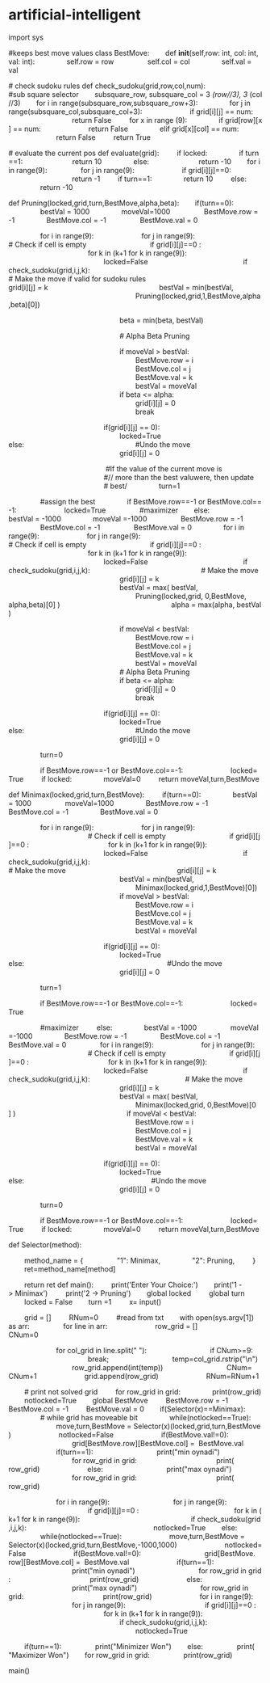 # artificial-intelligent
 
 ​import​ ​sys 
  
 ​#keeps best move values 
 ​class​ ​BestMove​: 
 ​        ​def​ ​__init__​(​self​,​row​: ​int​, ​col​: ​int​,​val​: ​int​): 
 ​                ​self​.​row​ ​=​ ​row 
 ​                ​self​.​col​ ​=​ ​col 
 ​                ​self​.​val​ ​=​ ​val 
  
 ​# check sudoku rules 
 ​def​ ​check_sudoku​(​grid​,​row​,​col​,​num​): 
 ​        ​#sub square selector 
 ​        ​subsquare_row​, ​subsquare_col​ ​=​ ​3​ ​*​(​row​//​3​), ​3​ ​*​(​col​//​3​) 
 ​        ​for​ ​i​ ​in​ ​range​(​subsquare_row​,​subsquare_row​+​3​): 
 ​                ​for​ ​j​ ​in​ ​range​(​subsquare_col​,​subsquare_col​+​3​): 
 ​                        ​if​ ​grid​[​i​][​j​] ​==​ ​num​: 
 ​                                ​return​ ​False 
 ​        ​for​ ​x​ ​in​ ​range​ (​9​): 
 ​                ​if​ ​grid​[​row​][​x​] ​==​ ​num​: 
 ​                        ​return​ ​False 
 ​                ​elif​ ​grid​[​x​][​col​] ​==​ ​num​: 
 ​                        ​return​ ​False 
 ​        ​return​ ​True 
  
 ​# evaluate the current pos 
 ​def​ ​evaluate​(​grid​): 
 ​        ​if​ ​locked​: 
 ​                ​if​ ​turn​==​1​: 
 ​                        ​return​ ​10 
 ​                ​else​: 
 ​                        ​return​ ​-​10 
 ​        ​for​ ​i​ ​in​ ​range​(​9​): 
 ​                ​for​ ​j​ ​in​ ​range​(​9​): 
 ​                        ​if​ ​grid​[​i​][​j​]​==​0​: 
 ​                                ​return​ ​-​1 
 ​        ​if​ ​turn​==​1​: 
 ​                ​return​ ​10 
 ​        ​else​: 
 ​                ​return​ ​-​10 
  
  
 ​def​ ​Pruning​(​locked​,​grid​,​turn​,​BestMove​,​alpha​,​beta​): 
 ​        ​if​(​turn​==​0​): 
 ​                ​bestVal​ ​=​ ​1000 
 ​                ​moveVal​=​1000 
 ​                ​BestMove​.​row​ ​=​ ​-​1 
 ​                ​BestMove​.​col​ ​=​ ​-​1 
 ​                ​BestMove​.​val​ ​=​ ​0 
  
 ​                ​for​ ​i​ ​in​ ​range​(​9​): 
 ​                        ​for​ ​j​ ​in​ ​range​(​9​): 
 ​                                ​# Check if cell is empty 
 ​                                ​if​ ​grid​[​i​][​j​]​==​0​ : 
 ​                                        ​for​ ​k​ ​in​ (​k​+​1​ ​for​ ​k​ ​in​ ​range​(​9​)): 
 ​                                                ​locked​=​False 
 ​                                                ​if​ ​check_sudoku​(​grid​,​i​,​j​,​k​): 
 ​                                                        ​# Make the move if valid for sudoku rules 
 ​                                                        ​grid​[​i​][​j​] ​=​ ​k 
 ​                                                        ​bestVal​ ​=​ ​min​(​bestVal​, 
 ​                                                                ​Pruning​(​locked​,​grid​,​1​,​BestMove​,​alpha​,​beta​)[​0​]) 
  
 ​                                                        ​beta​ ​=​ ​min​(​beta​, ​bestVal​) 
  
 ​                                                        ​# Alpha Beta Pruning 
  
 ​                                                        ​if​ ​moveVal​ ​>​ ​bestVal​: 
 ​                                                                ​BestMove​.​row​ ​=​ ​i 
 ​                                                                ​BestMove​.​col​ ​=​ ​j 
 ​                                                                ​BestMove​.​val​ ​=​ ​k 
 ​                                                                ​bestVal​ ​=​ ​moveVal 
 ​                                                        ​if​ ​beta​ ​<=​ ​alpha​: 
 ​                                                                ​grid​[​i​][​j​] ​=​ ​0 
 ​                                                                ​break 
  
 ​                                                ​if​(​grid​[​i​][​j​] ​==​ ​0​): 
 ​                                                        ​locked​=​True 
 ​                                                ​else​: 
 ​                                                        ​#Undo the move 
 ​                                                        ​grid​[​i​][​j​] ​=​ ​0 
  
 ​                                                 ​#If the value of the current move is 
 ​                                                ​#// more than the best valuwere, then update 
 ​                                                ​# best/ 
 ​                ​turn​=​1 
  
 ​                ​#assign the best 
 ​                ​if​ ​BestMove​.​row​==​-​1​ ​or​ ​BestMove​.​col​==​-​1​: 
 ​                        ​locked​=​True 
 ​                ​#maximizer 
 ​        ​else​: 
 ​                ​bestVal​ ​=​ ​-​1000 
 ​                ​moveVal​ ​=​-​1000 
 ​                ​BestMove​.​row​ ​=​ ​-​1 
 ​                ​BestMove​.​col​ ​=​ ​-​1 
 ​                ​BestMove​.​val​ ​=​ ​0 
 ​                ​for​ ​i​ ​in​ ​range​(​9​): 
 ​                        ​for​ ​j​ ​in​ ​range​(​9​): 
 ​                                        ​# Check if cell is empty 
 ​                                ​if​ ​grid​[​i​][​j​]​==​0​ : 
 ​                                        ​for​ ​k​ ​in​ (​k​+​1​ ​for​ ​k​ ​in​ ​range​(​9​)): 
 ​                                                ​locked​=​False 
 ​                                                ​if​ ​check_sudoku​(​grid​,​i​,​j​,​k​): 
 ​                                                        ​# Make the move 
 ​                                                        ​grid​[​i​][​j​] ​=​ ​k 
 ​                                                        ​bestVal​ ​=​ ​max​( ​bestVal​, 
 ​                                                                ​Pruning​(​locked​,​grid​, ​0​,​BestMove​,​alpha​,​beta​)[​0​] ) 
 ​                                                        ​alpha​ ​=​ ​max​(​alpha​, ​bestVal​) 
  
  
 ​                                                        ​if​ ​moveVal​ ​<​ ​bestVal​: 
 ​                                                                ​BestMove​.​row​ ​=​ ​i 
 ​                                                                ​BestMove​.​col​ ​=​ ​j 
 ​                                                                ​BestMove​.​val​ ​=​ ​k 
 ​                                                                ​bestVal​ ​=​ ​moveVal 
 ​                                                        ​# Alpha Beta Pruning 
 ​                                                        ​if​ ​beta​ ​<=​ ​alpha​: 
 ​                                                                ​grid​[​i​][​j​] ​=​ ​0 
 ​                                                                ​break 
  
 ​                                                ​if​(​grid​[​i​][​j​] ​==​ ​0​): 
 ​                                                        ​locked​=​True 
 ​                                                ​else​: 
 ​                                                        ​#Undo the move 
 ​                                                        ​grid​[​i​][​j​] ​=​ ​0 
  
 ​                ​turn​=​0 
  
 ​                ​if​ ​BestMove​.​row​==​-​1​ ​or​ ​BestMove​.​col​==​-​1​: 
 ​                        ​locked​=​True 
 ​        ​if​ ​locked​: 
 ​                ​moveVal​=​0 
 ​        ​return​ ​moveVal​,​turn​,​BestMove 
  
 ​def​ ​Minimax​(​locked​,​grid​,​turn​,​BestMove​): 
 ​        ​if​(​turn​==​0​): 
 ​                ​bestVal​ ​=​ ​1000 
 ​                ​moveVal​=​1000 
 ​                ​BestMove​.​row​ ​=​ ​-​1 
 ​                ​BestMove​.​col​ ​=​ ​-​1 
 ​                ​BestMove​.​val​ ​=​ ​0 
  
 ​                ​for​ ​i​ ​in​ ​range​(​9​): 
 ​                        ​for​ ​j​ ​in​ ​range​(​9​): 
 ​                                        ​# Check if cell is empty 
 ​                                ​if​ ​grid​[​i​][​j​]​==​0​ : 
 ​                                        ​for​ ​k​ ​in​ (​k​+​1​ ​for​ ​k​ ​in​ ​range​(​9​)): 
 ​                                                ​locked​=​False 
 ​                                                ​if​ ​check_sudoku​(​grid​,​i​,​j​,​k​): 
 ​                                                                        ​# Make the move 
 ​                                                        ​grid​[​i​][​j​] ​=​ ​k 
 ​                                                        ​bestVal​ ​=​ ​min​(​bestVal​, 
 ​                                                                ​Minimax​(​locked​,​grid​,​1​,​BestMove​)[​0​]) 
 ​                                                        ​if​ ​moveVal​ ​>​ ​bestVal​: 
 ​                                                                ​BestMove​.​row​ ​=​ ​i 
 ​                                                                ​BestMove​.​col​ ​=​ ​j 
 ​                                                                ​BestMove​.​val​ ​=​ ​k 
 ​                                                                ​bestVal​ ​=​ ​moveVal 
  
 ​                                                ​if​(​grid​[​i​][​j​] ​==​ ​0​): 
 ​                                                        ​locked​=​True 
 ​                                                ​else​: 
 ​                                                                        ​#Undo the move 
 ​                                                        ​grid​[​i​][​j​] ​=​ ​0 
  
  
 ​                ​turn​=​1 
  
 ​                ​if​ ​BestMove​.​row​==​-​1​ ​or​ ​BestMove​.​col​==​-​1​: 
 ​                        ​locked​=​True 
  
 ​                ​#maximizer 
 ​        ​else​: 
 ​                ​bestVal​ ​=​ ​-​1000 
 ​                ​moveVal​ ​=​-​1000 
 ​                ​BestMove​.​row​ ​=​ ​-​1 
 ​                ​BestMove​.​col​ ​=​ ​-​1 
 ​                ​BestMove​.​val​ ​=​ ​0 
 ​                ​for​ ​i​ ​in​ ​range​(​9​): 
 ​                        ​for​ ​j​ ​in​ ​range​(​9​): 
 ​                                        ​# Check if cell is empty 
 ​                                ​if​ ​grid​[​i​][​j​]​==​0​ : 
 ​                                        ​for​ ​k​ ​in​ (​k​+​1​ ​for​ ​k​ ​in​ ​range​(​9​)): 
 ​                                                ​locked​=​False 
 ​                                                ​if​ ​check_sudoku​(​grid​,​i​,​j​,​k​): 
 ​                                                ​# Make the move 
 ​                                                        ​grid​[​i​][​j​] ​=​ ​k 
 ​                                                        ​bestVal​ ​=​ ​max​( ​bestVal​, 
 ​                                                                ​Minimax​(​locked​,​grid​, ​0​,​BestMove​)[​0​] ) 
 ​                                                        ​if​ ​moveVal​ ​<​ ​bestVal​: 
 ​                                                                ​BestMove​.​row​ ​=​ ​i 
 ​                                                                ​BestMove​.​col​ ​=​ ​j 
 ​                                                                ​BestMove​.​val​ ​=​ ​k 
 ​                                                                ​bestVal​ ​=​ ​moveVal 
  
 ​                                                ​if​(​grid​[​i​][​j​] ​==​ ​0​): 
 ​                                                        ​locked​=​True 
 ​                                                ​else​: 
 ​                                                                ​#Undo the move 
 ​                                                        ​grid​[​i​][​j​] ​=​ ​0 
  
 ​                ​turn​=​0 
  
 ​                ​if​ ​BestMove​.​row​==​-​1​ ​or​ ​BestMove​.​col​==​-​1​: 
 ​                        ​locked​=​True 
 ​        ​if​ ​locked​: 
 ​                ​moveVal​=​0 
 ​        ​return​ ​moveVal​,​turn​,​BestMove 
  
 ​def​ ​Selector​(​method​): 
  
 ​        ​method_name​ ​=​ { 
 ​                ​"1"​: ​Minimax​, 
 ​                ​"2"​: ​Pruning​, 
 ​        } 
 ​        ​ret​=​method_name​[​method​] 
  
 ​        ​return​ ​ret 
 ​def​ ​main​(): 
 ​        ​print​(​'Enter Your Choice:'​) 
 ​        ​print​(​'1 -> Minimax'​) 
 ​        ​print​(​'2 -> Pruning'​) 
 ​        ​global​ ​locked 
 ​        ​global​ ​turn 
 ​        ​locked​ ​=​ ​False 
 ​        ​turn​ ​=​1 
 ​        ​x​=​ ​input​() 
  
 ​        ​grid​ ​=​ [] 
 ​        ​RNum​=​0 
 ​        ​#read from txt 
 ​        ​with​ ​open​(​sys​.​argv​[​1​]) ​as​ ​arr​: 
 ​                ​for​ ​line​ ​in​ ​arr​: 
 ​                        ​row_grid​ ​=​ [] 
 ​                        ​CNum​=​0 
  
 ​                        ​for​ ​col_grid​ ​in​ ​line​.​split​(​" "​): 
 ​                                ​if​ ​CNum​>=​9​: 
 ​                                        ​break​; 
 ​                                ​temp​=​col_grid​.​rstrip​(​"​\n​"​) 
 ​                                ​row_grid​.​append​(​int​(​temp​)) 
 ​                                ​CNum​=​CNum​+​1 
 ​                        ​grid​.​append​(​row_grid​) 
 ​                        ​RNum​=​RNum​+​1 
  
 ​        ​# print not solved grid 
 ​        ​for​ ​row_grid​ ​in​ ​grid​: 
 ​                ​print​(​row_grid​) 
 ​        ​notlocked​=​True 
 ​        ​global​ ​BestMove 
 ​        ​BestMove​.​row​ ​=​ ​-​1 
 ​        ​BestMove​.​col​ ​=​ ​-​1 
 ​        ​BestMove​.​val​ ​=​ ​0 
 ​        ​if​(​Selector​(​x​)​==​Minimax​): 
 ​                ​# while grid has moveable bit 
 ​                ​while​(​notlocked​==​True​): 
 ​                        ​move​,​turn​,​BestMove​ ​=​ ​Selector​(​x​)(​locked​,​grid​,​turn​,​BestMove​) 
 ​                        ​notlocked​=​False 
 ​                        ​if​(​BestMove​.​val​!=​0​): 
 ​                                ​grid​[​BestMove​.​row​][​BestMove​.​col​] ​=​  ​BestMove​.​val 
 ​                        ​if​(​turn​==​1​): 
 ​                                ​print​(​"min oynadi"​) 
 ​                                ​for​ ​row_grid​ ​in​ ​grid​: 
 ​                                        ​print​(​row_grid​) 
 ​                        ​else​: 
 ​                                ​print​(​"max oynadi"​) 
 ​                                ​for​ ​row_grid​ ​in​ ​grid​: 
 ​                                        ​print​(​row_grid​) 
  
 ​                        ​for​ ​i​ ​in​ ​range​(​9​): 
 ​                                ​for​ ​j​ ​in​ ​range​(​9​): 
 ​                                        ​if​ ​grid​[​i​][​j​]​==​0​ : 
 ​                                                ​for​ ​k​ ​in​ (​k​+​1​ ​for​ ​k​ ​in​ ​range​(​9​)): 
 ​                                                        ​if​ ​check_sudoku​(​grid​,​i​,​j​,​k​): 
 ​                                                                ​notlocked​=​True 
 ​        ​else​: 
 ​                ​while​(​notlocked​==​True​): 
 ​                        ​move​,​turn​,​BestMove​ ​=​ ​Selector​(​x​)(​locked​,​grid​,​turn​,​BestMove​,​-​1000​,​1000​) 
 ​                        ​notlocked​=​False 
 ​                        ​if​(​BestMove​.​val​!=​0​): 
 ​                                ​grid​[​BestMove​.​row​][​BestMove​.​col​] ​=​  ​BestMove​.​val 
 ​                        ​if​(​turn​==​1​): 
 ​                                ​print​(​"min oynadi"​) 
 ​                                ​for​ ​row_grid​ ​in​ ​grid​: 
 ​                                        ​print​(​row_grid​) 
 ​                        ​else​: 
 ​                                ​print​(​"max oynadi"​) 
 ​                                ​for​ ​row_grid​ ​in​ ​grid​: 
 ​                                        ​print​(​row_grid​) 
 ​                        ​for​ ​i​ ​in​ ​range​(​9​): 
 ​                                ​for​ ​j​ ​in​ ​range​(​9​): 
 ​                                        ​if​ ​grid​[​i​][​j​]​==​0​ : 
 ​                                                ​for​ ​k​ ​in​ (​k​+​1​ ​for​ ​k​ ​in​ ​range​(​9​)): 
 ​                                                        ​if​ ​check_sudoku​(​grid​,​i​,​j​,​k​): 
 ​                                                                ​notlocked​=​True 
  
 ​        ​if​(​turn​==​1​): 
 ​                ​print​(​"Minimizer Won"​) 
 ​        ​else​: 
 ​                ​print​(​"Maximizer Won"​) 
 ​        ​for​ ​row_grid​ ​in​ ​grid​: 
 ​                ​print​(​row_grid​) 
  
  
  
 ​main​()
